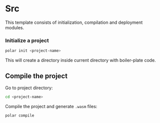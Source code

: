 # Src

This template consists of initialization, compilation and deployment modules.

### Initialize a project

```bash
polar init <project-name>
```

This will create a directory <project-name> inside current directory with boiler-plate code.

## Compile the project

Go to project directory:

```bash
cd <project-name>
```

Compile the project and generate `.wasm` files:

```bash
polar compile
```